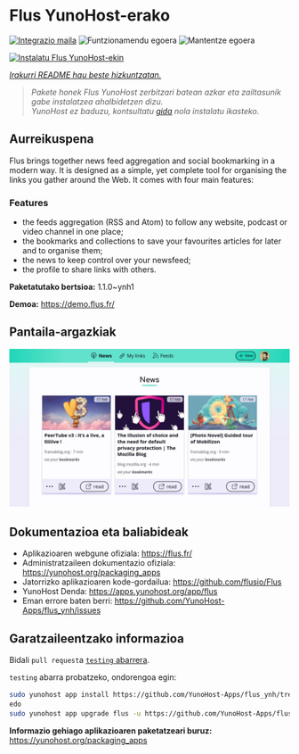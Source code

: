 <!--
Ohart ongi: README hau automatikoki sortu da <https://github.com/YunoHost/apps/tree/master/tools/readme_generator>ri esker
EZ editatu eskuz.
-->

# Flus YunoHost-erako

[![Integrazio maila](https://dash.yunohost.org/integration/flus.svg)](https://ci-apps.yunohost.org/ci/apps/flus/) ![Funtzionamendu egoera](https://ci-apps.yunohost.org/ci/badges/flus.status.svg) ![Mantentze egoera](https://ci-apps.yunohost.org/ci/badges/flus.maintain.svg)

[![Instalatu Flus YunoHost-ekin](https://install-app.yunohost.org/install-with-yunohost.svg)](https://install-app.yunohost.org/?app=flus)

*[Irakurri README hau beste hizkuntzatan.](./ALL_README.md)*

> *Pakete honek Flus YunoHost zerbitzari batean azkar eta zailtasunik gabe instalatzea ahalbidetzen dizu.*  
> *YunoHost ez baduzu, kontsultatu [gida](https://yunohost.org/install) nola instalatu ikasteko.*

## Aurreikuspena

Flus brings together news feed aggregation and social bookmarking in a modern way. It is designed as a simple, yet complete tool for organising the links you gather around the Web. It comes with four main features:
### Features

- the feeds aggregation (RSS and Atom) to follow any website, podcast or video channel in one place;
- the bookmarks and collections to save your favourites articles for later and to organise them;
- the news to keep control over your newsfeed;
- the profile to share links with others.


**Paketatutako bertsioa:** 1.1.0~ynh1

**Demoa:** <https://demo.flus.fr/>

## Pantaila-argazkiak

![Flus(r)en pantaila-argazkia](./doc/screenshots/screenshot.jpg)

## Dokumentazioa eta baliabideak

- Aplikazioaren webgune ofiziala: <https://flus.fr/>
- Administratzaileen dokumentazio ofiziala: <https://yunohost.org/packaging_apps>
- Jatorrizko aplikazioaren kode-gordailua: <https://github.com/flusio/Flus>
- YunoHost Denda: <https://apps.yunohost.org/app/flus>
- Eman errore baten berri: <https://github.com/YunoHost-Apps/flus_ynh/issues>

## Garatzaileentzako informazioa

Bidali `pull request`a [`testing` abarrera](https://github.com/YunoHost-Apps/flus_ynh/tree/testing).

`testing` abarra probatzeko, ondorengoa egin:

```bash
sudo yunohost app install https://github.com/YunoHost-Apps/flus_ynh/tree/testing --debug
edo
sudo yunohost app upgrade flus -u https://github.com/YunoHost-Apps/flus_ynh/tree/testing --debug
```

**Informazio gehiago aplikazioaren paketatzeari buruz:** <https://yunohost.org/packaging_apps>
